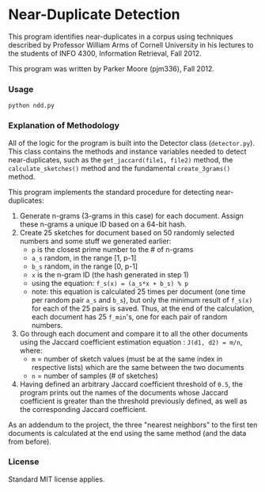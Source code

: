 # Near-Duplicate Detection

This program identifies near-duplicates in a corpus using techniques described
by Professor William Arms of Cornell University in his lectures to the students
of INFO 4300, Information Retrieval, Fall 2012.

This program was written by Parker Moore (pjm336), Fall 2012.

### Usage

    python ndd.py

### Explanation of Methodology

All of the logic for the program is built into the Detector class 
(`detector.py`). This class contains the methods and instance variables needed
to detect near-duplicates, such as the `get_jaccard(file1, file2)` method, the
`calculate_sketches()` method and the fundamental `create_3grams()` method.

This program implements the standard procedure for detecting near-duplicates:

1. Generate n-grams (3-grams in this case) for each document. Assign these
    n-grams a unique ID based on a 64-bit hash.
2. Create 25 sketches for document based on 50 randomly selected
    numbers and some stuff we generated earlier:
    - `p` is the closest prime number to the # of n-grams
    - `a_s` random, in the range [1, p-1]
    - `b_s` random, in the range [0, p-1]
    - `x` is the n-gram ID (the hash generated in step 1)
    - using the equation: `f_s(x) = (a_s*x + b_s) % p`
    - note: this equation is calculated 25 times per document (one time per
            random pair `a_s` and `b_s`), but only the minimum result of
            `f_s(x)` for each of the 25 pairs is saved. Thus, at the end of
            the calculation, each document has 25 `f_min`'s, one for each
            pair of random numbers.
3. Go through each document and compare it to all the other documents using the
    Jaccard coefficient estimation equation : `J(d1, d2) = m/n`, where:
    - `m` = number of sketch values (must be at the same index in respective
        lists) which are the same between the two documents
    - `n` = number of samples (# of sketches)
4. Having defined an arbitrary Jaccard coefficient threshold of `0.5`, the
    program prints out the names of the documents whose Jaccard coefficient
    is greater than the threshold previously defined, as well as the corresponding
    Jaccard coefficient.

As an addendum to the project, the three "nearest neighbors" to the first ten
documents is calculated at the end using the same method (and the data from
before).

### License

Standard MIT license applies.
